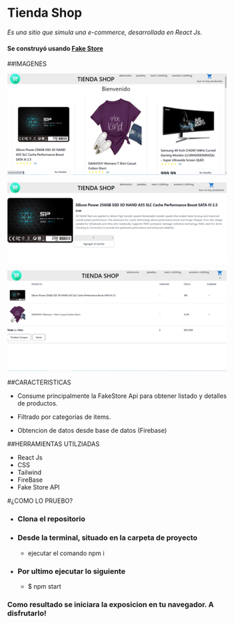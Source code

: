 
# Tienda Shop 

*Es una sitio que simula una e-commerce, desarrollada en React Js.*
#### Se construyó usando [Fake Store](https://fakestoreapi.com/)

##IMAGENES

![principal](./src/img/principal.png)

![detalle](./src/img/detalle.png)

![carrito](./src/img/carrito.png)

##CARACTERISTICAS

- Consume principalmente la FakeStore Api para obtener listado y detalles de productos.

- Filtrado por categorías de items.
- Obtencion de datos desde base de datos (Firebase)


##HERRAMIENTAS UTILZIADAS

- React Js
- CSS
- Tailwind
- FireBase
- Fake Store API

#¿COMO LO PRUEBO?

- ### Clona el repositorio  


- ### Desde la terminal, situado en la carpeta de proyecto 
    - ejecutar el comando npm i

- ### Por ultimo ejecutar lo siguiente
    - $ npm start

### Como resultado se iniciara la exposicion en tu navegador. A disfrutarlo!